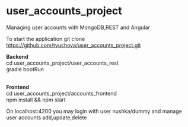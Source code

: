 # user_accounts_project
Managing user accounts with MongoDB,REST and Angular

To start the application
git clone https://github.com/tvuchova/user_accounts_project.git

<b>Backend</b><br>
cd user_accounts_project/user_accounts_rest<br>
gradle bootRun

<br>
<b>Frontend</b><br>
cd user_accounts_project/accounts_frontend<br>
npm install && npm start

On localhost:4200 you may login with user nushka/dummy and manage user accounts add,update,delete
